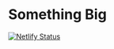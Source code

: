 # Something Big   
[![Netlify Status](https://api.netlify.com/api/v1/badges/bac29eb6-053f-40bf-a686-1ef57acd33fc/deploy-status)](https://app.netlify.com/sites/mehac1/deploys)
